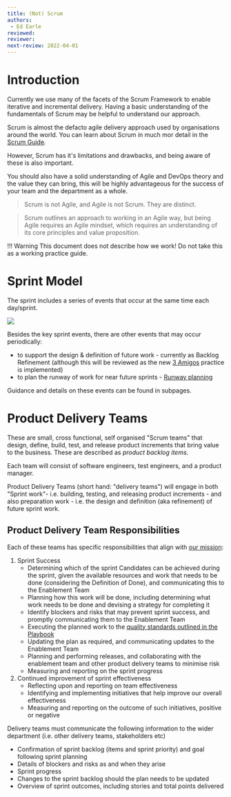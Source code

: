 ```yaml
---
title: (Not) Scrum
authors: 
 - Ed Earle
reviewed: 
reviewer:
next-review: 2022-04-01
---
```



# Introduction 
Currently we use many of the facets of the Scrum Framework to enable iterative and incremental delivery. Having a basic understanding of the fundamentals of Scrum may be helpful to understand our approach.

Scrum is almost the defacto agile delivery approach used by organisations around the world. You can learn about Scrum in much mor detail in the [Scrum Guide](https://scrumguides.org/scrum-guide.html). 

However, Scrum has it's limitations and drawbacks, and being aware of these is also important. 

You should also have a solid understanding of Agile and DevOps theory and the value they can bring, this will be highly advantageous for the success of your team and the department as a whole.

> Scrum is not Agile, and Agile is not Scrum. They are distinct. 

> Scrum outlines an approach to working in an Agile way, but being Agile requires an Agile mindset, which requires an understanding of its core principles and value proposition.

!!! Warning
    This document does not describe how we work! Do not take this as a working practice guide.

# Sprint Model
The sprint includes a series of events that occur at the same time each day/sprint.

[![](https://mermaid.ink/img/eyJjb2RlIjoiIGdyYXBoIExSO1xuc3ViZ3JhcGggXCIyIFdlZWsgU3ByaW50XCJcbkJbU3ByaW50IFBsYW5uaW5nXS0tPkM7XG5DW0RhaWx5IFNjcnVtXS0tPnxEYWlseXxDO1xuQy0tPkRcbkRbUmV2aWV3XS0tPkVcbkVbUmV0cm9zcGVjdGl2ZV0tLT58TmV4dCBzcHJpbnR8QlxuZW5kIiwibWVybWFpZCI6eyJ0aGVtZSI6ImRhcmsifSwidXBkYXRlRWRpdG9yIjpmYWxzZSwiYXV0b1N5bmMiOnRydWUsInVwZGF0ZURpYWdyYW0iOmZhbHNlfQ)](https://mermaid.live/edit#eyJjb2RlIjoiIGdyYXBoIExSO1xuc3ViZ3JhcGggXCIyIFdlZWsgU3ByaW50XCJcbkJbU3ByaW50IFBsYW5uaW5nXS0tPkM7XG5DW0RhaWx5IFNjcnVtXS0tPnxEYWlseXxDO1xuQy0tPkRcbkRbUmV2aWV3XS0tPkVcbkVbUmV0cm9zcGVjdGl2ZV0tLT58TmV4dCBzcHJpbnR8QlxuZW5kIiwibWVybWFpZCI6IntcbiAgXCJ0aGVtZVwiOiBcImRhcmtcIlxufSIsInVwZGF0ZUVkaXRvciI6ZmFsc2UsImF1dG9TeW5jIjp0cnVlLCJ1cGRhdGVEaWFncmFtIjpmYWxzZX0)

Besides the key sprint events, there are other events that may occur periodically:
- to support the design & definition of future work - currently as Backlog Refinement (although this will be reviewed as the new [3 Amigos](/Platform-Development-Playbook/Backlog-Management/3-Amigos-&-Readying-Backlog-Items) practice is implemented)
- to plan the runway of work for near future sprints - [Runway planning](/Delivery-Practices/Build-and-Release/Sprint-Cycle//Runway-Planning)

Guidance and details on these events can be found in subpages.

# Product Delivery Teams
These are small, cross functional, self organised "Scrum teams" that design, define, build, test, and release product increments that bring value to the business. These are described as _product backlog items_.

Each team will consist of software engineers, test engineers, and a product manager.

Product Delivery Teams (short hand: "delivery teams") will engage in both "Sprint work"- i.e. building, testing, and releasing product increments - and also preparation work - i.e. the design and definition (aka refinement) of future sprint work. 

## Product Delivery Team Responsibilities
Each of these teams has specific responsibilities that align with [our mission](#our-mission):
	
1. Sprint Success		
    - Determining which of the sprint Candidates can be achieved during the sprint, given the available resources and work that needs to be done (considering the Definition of Done), and communicating this to the Enablement Team
    - Planning how this work will be done, including determining what work needs to be done and devising a strategy for completing it
    - Identify blockers and risks that may prevent sprint success, and promptly communicating them to the Enablement Team
    - Executing the planned work to the [quality standards outlined in the Playbook](/Delivery-Practices/Build-and-Release/Engineering/Quality-Standards)
    - Updating the plan as required, and communicating updates to the Enablement Team
    - Planning and performing releases, and collaborating with the enablement team and other product delivery teams to minimise risk
    - Measuring and reporting on the sprint progress
1. Continued improvement of sprint effectiveness
    - Reflecting upon and reporting on team effectiveness
    - Identifying and implementing initiatives that help improve our overall effectiveness
    - Measuring and reporting on the outcome of such initiatives, positive or negative
	
Delivery teams must communicate the following information to the wider department (i.e. other delivery teams, stakeholders etc)


* Confirmation of sprint backlog (items and sprint priority) and goal following sprint planning
* Details of blockers and risks as and when they arise
* Sprint progress
* Changes to the sprint backlog should the plan needs to be updated
* Overview of sprint outcomes, including stories and total points delivered

